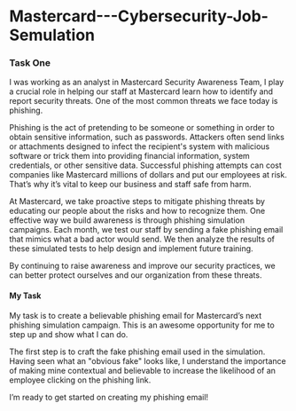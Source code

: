 # Mastercard---Cybersecurity-Job-Semulation

### Task One

I was working as an analyst in Mastercard Security Awareness Team, I play a crucial role in helping our staff at Mastercard learn how to identify and report security threats. One of the most common threats we face today is phishing.

Phishing is the act of pretending to be someone or something in order to obtain sensitive information, such as passwords. Attackers often send links or attachments designed to infect the recipient's system with malicious software or trick them into providing financial information, system credentials, or other sensitive data. Successful phishing attempts can cost companies like Mastercard millions of dollars and put our employees at risk. That’s why it’s vital to keep our business and staff safe from harm.

At Mastercard, we take proactive steps to mitigate phishing threats by educating our people about the risks and how to recognize them. One effective way we build awareness is through phishing simulation campaigns. Each month, we test our staff by sending a fake phishing email that mimics what a bad actor would send. We then analyze the results of these simulated tests to help design and implement future training.

By continuing to raise awareness and improve our security practices, we can better protect ourselves and our organization from these threats.

#### My Task

My task is to create a believable phishing email for Mastercard’s next phishing simulation campaign. This is an awesome opportunity for me to step up and show what I can do.

The first step is to craft the fake phishing email used in the simulation. Having seen what an "obvious fake" looks like, I understand the importance of making mine contextual and believable to increase the likelihood of an employee clicking on the phishing link.

I’m ready to get started on creating my phishing email!
